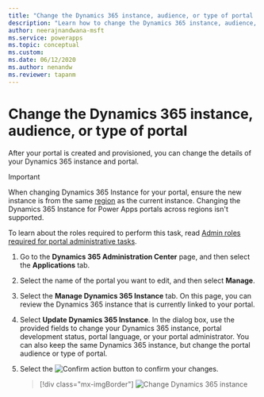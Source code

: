 ```yaml
---
title: "Change the Dynamics 365 instance, audience, or type of portal | MicrosoftDocs"
description: "Learn how to change the Dynamics 365 instance, audience, or type of a portal."
author: neerajnandwana-msft
ms.service: powerapps
ms.topic: conceptual
ms.custom: 
ms.date: 06/12/2020
ms.author: nenandw
ms.reviewer: tapanm
---
```

 
# Change the Dynamics 365 instance, audience, or type of portal

After your portal is created and provisioned, you can change the details of your Dynamics 365 instance and portal.

> [!IMPORTANT]
> When changing Dynamics 365 Instance for your portal, ensure the new instance is from the same [region](https://docs.microsoft.com/power-platform/admin/regions-overview) as the current instance. Changing the Dynamics 365 Instance for Power Apps portals across regions isn't supported.

To learn about the roles required to perform this task, read [Admin roles required for portal administrative tasks](portal-admin-roles.md).

1. Go to the **Dynamics 365 Administration Center** page, and then select the **Applications** tab.

2. Select the name of the portal you want to edit, and then select **Manage**.

3. Select the **Manage Dynamics 365 Instance** tab. On this page, you can review the Dynamics 365 instance that is currently linked to your portal.

4. Select **Update Dynamics 365 Instance**. In the dialog box, use the provided fields to change your Dynamics 365 instance, portal development status, portal language, or your portal administrator. You can also keep the same Dynamics 365 instance, but change the portal audience or type of portal.

5. Select the ![Confirm action](../media/confirm-action-icon.png "Confirm action") button to confirm your changes.  

   > [!div class="mx-imgBorder"]
   > ![Change Dynamics 365 instance](../media/change-dynamics-365-instance.png "Change Dynamics 365 instance")  
